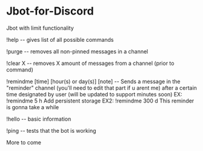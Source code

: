 # Jbot-for-Discord
Jbot with limit functionality

!help -- gives list of all possible commands

!purge -- removes all non-pinned messages in a channel

!clear X -- removes X amount of messages from a channel (prior to command)

!remindme [time] [hour(s) or day(s)] [note] -- Sends a message in the "reminder" channel (you'll need to edit that part if u arent me) after a certain time designated by user (will be updated to support minutes soon)
EX: !remindme 5 h Add persistent storage
EX2: !remindme 300 d This reminder is gonna take a while

!hello -- basic information

!ping -- tests that the bot is working


More to come
